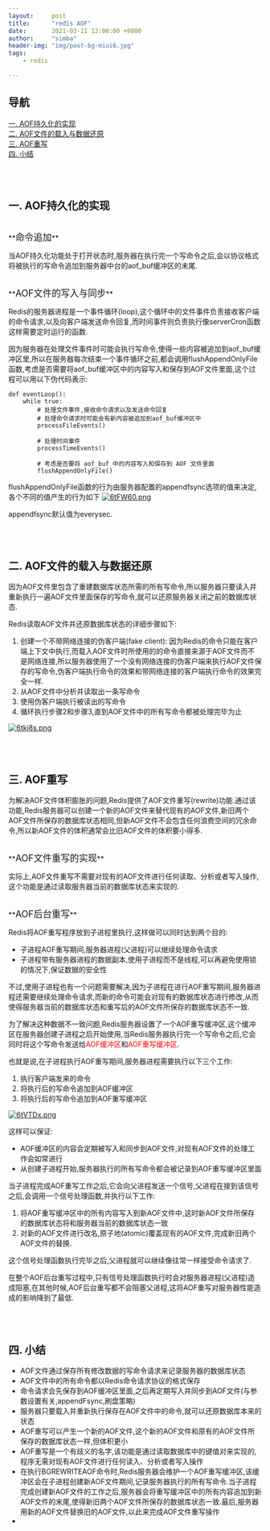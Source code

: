 ```yaml
---
layout:     post
title:      "redis AOF"
date:       2021-03-11 12:00:00 +0800
author:     "simba"
header-img: "img/post-bg-miui6.jpg"
tags:
    - redis

---
```




## 导航
[一. AOF持久化的实现](#jump1)
<br>
[二. AOF文件的载入与数据还原](#jump2)
<br>
[三. AOF重写](#jump3)
<br>
[四. 小结](#jump4)
<br>










<br><br>
## <span id="jump1">一. AOF持久化的实现</span>

<br>
**<font size="4">命令追加</font>** <br>

当AOF持久化功能处于打开状态时,服务器在执行完一个写命令之后,会以协议格式将被执行的写命令追加到服务器中台的aof_buf缓冲区的末尾.<br>


<br>
**<font size="4">AOF文件的写入与同步</font>** <br>

Redis的服务器进程是一个事件循环(loop),这个循环中的文件事件负责接收客户端的命令请求,以及向客户端发送命令回复,而时间事件则负责执行像serverCron函数这样需要定时运行的函数.<br>

因为服务器在处理文件事件时可能会执行写命令,使得一些内容被追加到aof_buf缓冲区里,所以在服务器每次结束一个事件循环之前,都会调用flushAppendOnlyFile函数,考虑是否需要将aof_buf缓冲区中的内容写入和保存到AOF文件里面,这个过程可以用以下伪代码表示:
```
def eventLoop():
	while true:
		# 处理文件事件,接收命令请求以及发送命令回复
		# 处理命令请求时可能会有新内容被追加到aof_buf缓冲区中
		processFileEvents()

		# 处理时间事件
		processTimeEvents()

		# 考虑是否要将 aof_buf 中的内容写入和保存到 AOF 文件里面
		flushAppendOnlyFile()
```

flushAppendOnlyFile函数的行为由服务器配置的appendfsync选项的值来决定,各个不同的值产生的行为如下
[![6tFW60.png](https://s3.ax1x.com/2021/03/11/6tFW60.png)](https://imgtu.com/i/6tFW60)

appendfsync默认值为everysec.<br>



<br><br>
## <span id="jump2">二. AOF文件的载入与数据还原</span>

因为AOF文件里包含了重建数据库状态所需的所有写命令,所以服务器只要读入并重新执行一遍AOF文件里面保存的写命令,就可以还原服务器关闭之前的数据库状态.<br>

Redis读取AOF文件并还原数据库状态的详细步骤如下:
1. 创建一个不带网络连接的伪客户端(fake client): 因为Redis的命令只能在客户端上下文中执行,而载入AOF文件时所使用的的命令直接来源于AOF文件而不是网络连接,所以服务器使用了一个没有网络连接的伪客户端来执行AOF文件保存的写命令,伪客户端执行命令的效果和带网络连接的客户端执行命令的效果完全一样.
2. 从AOF文件中分析并读取出一条写命令
3. 使用伪客户端执行被读出的写命令
4. 循环执行步骤2和步骤3,直到AOF文件中的所有写命令都被处理完毕为止

[![6tkj8s.png](https://s3.ax1x.com/2021/03/11/6tkj8s.png)](https://imgtu.com/i/6tkj8s)



<br><br>
## <span id="jump3">三. AOF重写</span>

为解决AOF文件体积膨胀的问题,Redis提供了AOF文件重写(rewrite)功能.通过该功能,Redis服务器可以创建一个新的AOF文件来替代现有的AOF文件,新旧两个AOF文件所保存的数据库状态相同,但新AOF文件不会包含任何浪费空间的冗余命令,所以新AOF文件的体积通常会比旧AOF文件的体积要小得多.<br>


<br>
**<font size="4">AOF文件重写的实现</font>** <br>

实际上,AOF文件重写不需要对现有的AOF文件进行任何读取、分析或者写入操作,这个功能是通过读取服务器当前的数据库状态来实现的.<br>


<br>
**<font size="4">AOF后台重写</font>** <br>

Redis将AOF重写程序放到子进程里执行,这样做可以同时达到两个目的:
* 子进程AOF重写期间,服务器进程(父进程)可以继续处理命令请求
* 子进程带有服务器进程的数据副本,使用子进程而不是线程,可以再避免使用锁的情况下,保证数据的安全性

不过,使用子进程也有一个问题需要解决,因为子进程在进行AOF重写期间,服务器进程还需要继续处理命令请求,而新的命令可能会对现有的数据库状态进行修改,从而使得服务器当前的数据库状态和重写后的AOF文件所保存的数据库状态不一致.<br>

为了解决这种数据不一致问题,Redis服务器设置了一个AOF重写缓冲区,这个缓冲区在服务器创建子进程之后开始使用,当Redis服务器执行完一个写命令之后,它会同时将这个写命令发送给<font color="red">AOF缓冲区</font>和<font color="red">AOF重写缓冲区</font>.

也就是说,在子进程执行AOF重写期间,服务器进程需要执行以下三个工作:
1. 执行客户端发来的命令
2. 将执行后的写命令追加到AOF缓冲区
3. 将执行后的写命令追加到AOF重写缓冲区

[![6tVTDx.png](https://s3.ax1x.com/2021/03/11/6tVTDx.png)](https://imgtu.com/i/6tVTDx)

这样可以保证:
* AOF缓冲区的内容会定期被写入和同步到AOF文件,对现有AOF文件的处理工作会如常进行
* 从创建子进程开始,服务器执行的所有写命令都会被记录到AOF重写缓冲区里面

当子进程完成AOF重写工作之后,它会向父进程发送一个信号,父进程在接到该信号之后,会调用一个信号处理函数,并执行以下工作:
1. 将AOF重写缓冲区中的所有内容写入到新AOF文件中,这时新AOF文件所保存的数据库状态将和服务器当前的数据库状态一致
2. 对新的AOF文件进行改名,原子地(atomic)覆盖现有的AOF文件,完成新旧两个AOF文件的替换.

这个信号处理函数执行完毕之后,父进程就可以继续像往常一样接受命令请求了.<br>

在整个AOF后台重写过程中,只有信号处理函数执行时会对服务器进程(父进程)造成阻塞,在其他时候,AOF后台重写都不会阻塞父进程,这将AOF重写对服务器性能造成的影响降到了最低.<br>



<br><br>
## <span id="jump4">四. 小结</span>

* AOF文件通过保存所有修改数据的写命令请求来记录服务器的数据库状态
* AOF文件中的所有命令都以Redis命令请求协议的格式保存
* 命令请求会先保存到AOF缓冲区里面,之后再定期写入并同步到AOF文件(与参数设置有关,appendFsync,刷盘策略)
* 服务器只要载入并重新执行保存在AOF文件中的命令,就可以还原数据库本来的状态
* AOF重写可以产生一个新的AOF文件,这个新的AOF文件和原有的AOF文件所保存的数据库状态一样,但体积更小
* AOF重写是一个有歧义的名字,该功能是通过读取数据库中的键值对来实现的,程序无需对现有AOF文件进行任何读入、分析或者写入操作
* 在执行BGREWRITEAOF命令时,Redis服务器会维护一个AOF重写缓冲区,该缓冲区会在子进程创建新AOF文件期间,记录服务器执行的所有写命令.当子进程完成创建新AOF文件的工作之后,服务器会将重写缓冲区中的所有内容追加到新AOF文件的末尾,使得新旧两个AOF文件所保存的数据库状态一致.最后,服务器用新的AOF文件替换旧的AOF文件,以此来完成AOF文件重写操作
* 